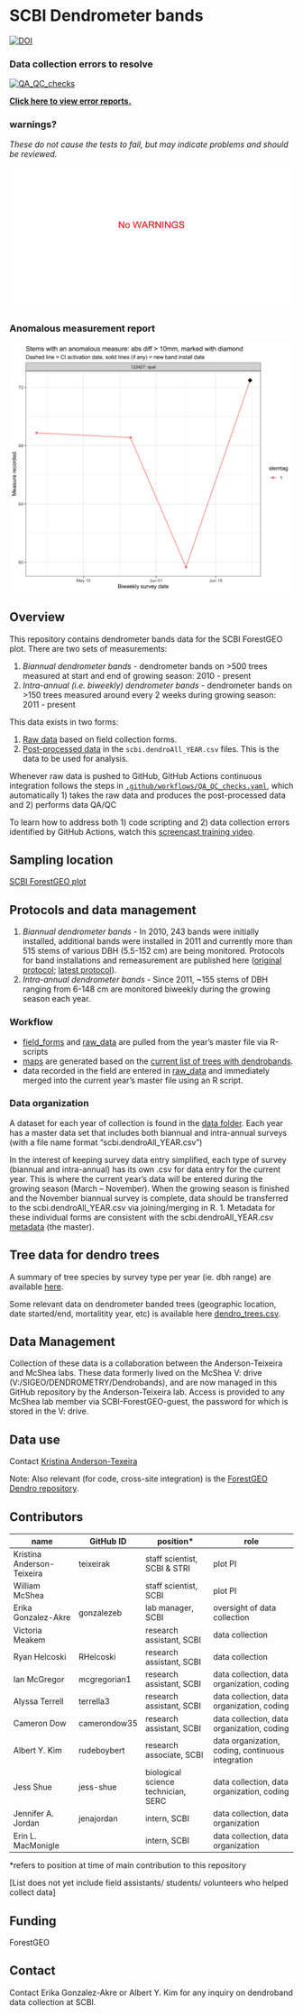 SCBI Dendrometer bands
================

<!-- README.md is generated from README.Rmd. Please edit that file -->

[![DOI](https://zenodo.org/badge/150600455.svg)](https://zenodo.org/badge/latestdoi/150600455)

### Data collection errors to resolve

[![QA_QC_checks](https://github.com/SCBI-ForestGEO/Dendrobands/workflows/QA_QC_checks/badge.svg)](https://github.com/SCBI-ForestGEO/Dendrobands/actions)

**[Click here to view error
reports.](https://github.com/SCBI-ForestGEO/Dendrobands/tree/master/testthat/reports)**

### warnings?

*These do not cause the tests to fail, but may indicate problems and
should be reviewed.*

[![There_is_no_warnings\_:-)](testthat/reports/warnings.png)](https://github.com/SCBI-ForestGEO/Dendrobands/tree/master/testthat/reports/warnings)

### Anomalous measurement report

![](testthat/reports/measurement_anomalies.png)<!-- -->

## Overview

This repository contains dendrometer bands data for the SCBI ForestGEO
plot. There are two sets of measurements:

1.  *Biannual dendrometer bands* - dendrometer bands on \>500 trees
    measured at start and end of growing season: 2010 - present
2.  *Intra-annual (i.e. biweekly) dendrometer bands* - dendrometer bands
    on \>150 trees measured around every 2 weeks during growing season:
    2011 - present

This data exists in two forms:

1.  [Raw
    data](https://github.com/SCBI-ForestGEO/Dendrobands/tree/master/resources/raw_data/)
    based on field collection forms.
2.  [Post-processed
    data](https://github.com/SCBI-ForestGEO/Dendrobands/tree/master/data/)
    in the `scbi.dendroAll_YEAR.csv` files. This is the data to be used
    for analysis.

Whenever raw data is pushed to GitHub, GitHub Actions continuous
integration follows the steps in
[`.github/workflows/QA_QC_checks.yaml`](https://github.com/SCBI-ForestGEO/Dendrobands/tree/master/.github/workflows/QA_QC_checks.yaml),
which automatically 1) takes the raw data and produces the
post-processed data and 2) performs data QA/QC

To learn how to address both 1) code scripting and 2) data collection
errors identified by GitHub Actions, watch this [screencast training
video](https://sinet-my.sharepoint.com/:v:/g/personal/kimay_si_edu/EQ4BrXfDnk5MrtPihpFc4cYBMmn287nAxw6Rjn4P6Ruifg).

## Sampling location

[SCBI ForestGEO
plot](https://forestgeo.si.edu/sites/north-america/smithsonian-conservation-biology-institute)

## Protocols and data management

1.  *Biannual dendrometer bands* - In 2010, 243 bands were initially
    installed, additional bands were installed in 2011 and currently
    more than 515 stems of various DBH (5.5-152 cm) are being monitored.
    Protocols for band installations and remeasurement are published
    here ([original
    protocol](https://forestgeo.si.edu/sites/default/files/metal_band_dendrometer_protocol_done_1.pdf);
    [latest
    protocol](https://docs.google.com/document/d/1kCG22EAEnOVxw9Z-cPPvrHIzvRFE-j0U7anTmhJbkqM/edit)).
2.  *Intra-annual dendrometer bands* - Since 2011, \~155 stems of DBH
    ranging from 6-148 cm are monitored biweekly during the growing
    season each year.

### Workflow

- [field_forms](https://github.com/SCBI-ForestGEO/Dendrobands/tree/master/resources/field_forms)
  and
  [raw_data](https://github.com/SCBI-ForestGEO/Dendrobands/tree/master/resources/raw_data)
  are pulled from the year’s master file via R-scripts
- [maps](https://github.com/SCBI-ForestGEO/Dendrobands/tree/master/resources/maps)
  are generated based on the [current list of trees with
  dendrobands](https://github.com/SCBI-ForestGEO/Dendrobands/blob/master/data/dendro_trees.csv).
- data recorded in the field are entered in
  [raw_data](https://github.com/SCBI-ForestGEO/Dendrobands/tree/master/resources/raw_data)
  and immediately merged into the current year’s master file using an R
  script.

### Data organization

A dataset for each year of collection is found in the [data
folder](https://github.com/SCBI-ForestGEO/Dendrobands/tree/master/data).
Each year has a master data set that includes both biannual and
intra-annual surveys (with a file name format “scbi.dendroAll_YEAR.csv”)

In the interest of keeping survey data entry simplified, each type of
survey (biannual and intra-annual) has its own .csv for data entry for
the current year. This is where the current year’s data will be entered
during the growing season (March – November). When the growing season is
finished and the November biannual survey is complete, data should be
transferred to the scbi.dendroAll_YEAR.csv via joining/merging in R. 1.
Metadata for these individual forms are consistent with the
scbi.dendroAll_YEAR.csv
[metadata](https://github.com/SCBI-ForestGEO/Dendrobands/blob/master/data/metadata/scbi.dendroALL_%5BYEAR%5D_metadata.csv)
(the master).

## Tree data for dendro trees

A summary of tree species by survey type per year (ie. dbh range) are
available
[here](https://github.com/SCBI-ForestGEO/Dendrobands/tree/master/results/dendro_trees_dbhcount).

Some relevant data on dendrometer banded trees (geographic location,
date started/end, mortalitity year, etc) is available here
[dendro_trees.csv](https://github.com/SCBI-ForestGEO/Dendrobands/blob/master/data/dendro_trees.csv).

## Data Management

Collection of these data is a collaboration between the
Anderson-Teixeira and McShea labs. These data formerly lived on the
McShea V: drive (V:/SIGEO/DENDROMETRY/Dendrobands), and are now managed
in this GitHub repository by the Anderson-Teixeira lab. Access is
provided to any McShea lab member via SCBI-ForestGEO-guest, the password
for which is stored in the V: drive.

## Data use

Contact [Kristina Anderson-Texeira](teixeirak@si.edu)

Note: Also relevant (for code, cross-site integration) is the [ForestGEO
Dendro repository](https://github.com/forestgeo/dendro).

## Contributors

| name                       | GitHub ID    | position\*                          | role                                              |
|----------------------------|--------------|-------------------------------------|---------------------------------------------------|
| Kristina Anderson-Teixeira | teixeirak    | staff scientist, SCBI & STRI        | plot PI                                           |
| William McShea             |              | staff scientist, SCBI               | plot PI                                           |
| Erika Gonzalez-Akre        | gonzalezeb   | lab manager, SCBI                   | oversight of data collection                      |
| Victoria Meakem            |              | research assistant, SCBI            | data collection                                   |
| Ryan Helcoski              | RHelcoski    | research assistant, SCBI            | data collection                                   |
| Ian McGregor               | mcgregorian1 | research assistant, SCBI            | data collection, data organization, coding        |
| Alyssa Terrell             | terrella3    | research assistant, SCBI            | data collection, data organization, coding        |
| Cameron Dow                | camerondow35 | research assistant, SCBI            | data collection, data organization, coding        |
| Albert Y. Kim              | rudeboybert  | research associate, SCBI            | data organization, coding, continuous integration |
| Jess Shue                  | jess-shue    | biological science technician, SERC | data collection, data organization, coding        |
| Jennifer A. Jordan         | jenajordan   | intern, SCBI                        | data collection, data organization                |
| Erin L. MacMonigle         |              | intern, SCBI                        | data collection, data organization                |

\*refers to position at time of main contribution to this repository

\[List does not yet include field assistants/ students/ volunteers who
helped collect data\]

## Funding

ForestGEO

## Contact

Contact Erika Gonzalez-Akre or Albert Y. Kim for any inquiry on
dendroband data collection at SCBI.
